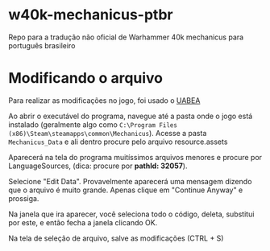# w40k-mechanicus-ptbr
Repo para a tradução não oficial de Warhammer 40k mechanicus para português brasileiro

# Modificando o arquivo
Para realizar as modificações no jogo, foi usado o [UABEA](https://github.com/nesrak1/UABEA)

Ao abrir o executável do programa, navegue até a pasta onde o jogo está instalado (geralmente algo como `C:\Program Files (x86)\Steam\steamapps\common\Mechanicus`). Acesse a pasta `Mechanicus_Data` e ali dentro procure pelo arquivo resource.assets

Aparecerá na tela do programa muitíssimos arquivos menores e procure por LanguageSources, (dica: procure por **pathId: 32057**). 

Selecione "Edit Data". Provavelmente aparecerá uma mensagem dizendo que o arquivo é muito grande. Apenas clique em "Continue Anyway" e prossiga.

Na janela que ira aparecer, você seleciona todo o código, deleta, substitui por este, e então fecha a janela clicando OK.

Na tela de seleção de arquivo, salve as modificações (CTRL + S)